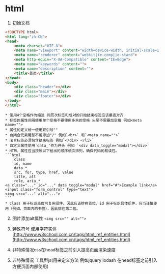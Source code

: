 # html
1. 初始文档
```html
<!DOCTYPE html>
<html lang="zh-CN">
<head>
    <meta charset="UTF-8">
    <meta name="viewport" content="width=device-width, initial-scale=1, maximum-scale=1, minimum-scale=1, user-scalable=no">//手机版加入此行代码
    <meta name="renderer" content="webkit|ie-comp|ie-stand">
    <meta http-equiv="X-UA-Compatible" content="IE=Edge">
    <meta name="keywords" content="">
    <meta name="description" content="">
    <title>首页</title>
</head>
<body>
    <div class="header"></div>
    <div class="main"></div>
    <div class="footer"></div>
</body>
</html>
```
    * 使用4个空格作为缩进 同层次标签和成对的开始结束标签应该垂直对齐
    * 标签的属性间隔使用单个空格不要使用多余的空格 头尾不需要加空格 例如<meta name="">
    * 属性的定义统一使用双引号""
    * 自闭合元素尾部不用添加"/" 例如`<br>` 和`<meta name="">`
    * 闭合标签必须包含结束标签 例如`</div> </li>`
    * 自定义属性使用'data_'作为开头 例如 `<div data_toggle="modal"></div>`
    * HTML 属性应当按照以下给出的顺序依次排列，确保代码的易读性。
    ```html
        class
        id, name
        data_*
        src, for, type, href, value
        title, alt
        role, aria_*
    <a class="..." id="..." data_toggle="modal" href="#">Example link</a>
    <input class="form_control" type="text">
    <img src="..." alt="...">
    ```
    * class 用于标识高度可复用组件，因此应该排在首位。id 用于标识具体组件，应当谨慎使用（例如，页面内的书签），因此排在第二位。


2. 图片添加alt属性
`<img src="" alt="">`

3. 特殊符号 使用字符实体 [http://www.w3school.com.cn/tags/html_ref_entities.html](http://www.w3school.com.cn/tags/html_ref_entities.html)

4. 非特殊情况css在head标签之前引入提高页面渲染速度

5. 非特殊情况 工具型js(用来定义方法 例如jquery lodash 在head标签之前引入 方便页面内部使用)